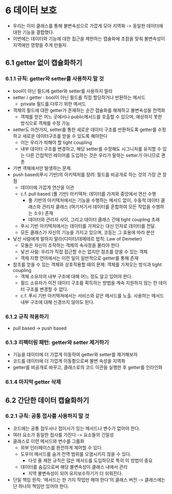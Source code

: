 # 6 데이터 보호

- 우리는 이미 클래스를 통해 불변속성으르 가깝게 모아 지역화 -> 동일한 데이터에 대한 기능을 결합했다.
- 이번에는 데이터와 기능에 대한 접근을 제한하는 캡슐화에 초점을 맞춰 불변속성이 지역에만 영향을 주게 만들자.

## 6.1 getter 없이 캡슐화하기

### 6.1.1 규칙: getter와 setter를 사용하지 말 것

- bool이 아닌 필드에 getter와 setter를 사용하지 말라
- setter / getter : bool이 아닌 필드를 직접 할당하거나 반환하는 메서드
  - private 필드를 다루기 위한 메서드
- 객체의 필드에 대한 getter가 존재하는 순간 캡슐화를 해제하고 불변속성을 전역화
  - 객체를 얻은 어느 곳에서나 public메서드를 호출할 수 있으며, 예상하지 못한 방식으로 객체를 수정 가능
- setter도 마찬가지, setter를 통한 새로운 데이터 구조를 반환하도록 getter를 수정하고 새로운 데이터구조를 받을 수 있도록 해야한다 
  - 이는 우리가 피해야 할 tight coupling
  - 내부 데이터 구조를 변경하고, 해당 setter를 수정해도 시그니처를 유지할 수 있는 다른 간접적인 레이어를 도입하는 것은 우리가 말하는 setter가 아니므로 괜춘
- 가변 객체에서만 발생하는 문제. 
- push based(푸시 기반)의 아키텍처를 장려: 필드를 비공개로 하는 것의 가장 큰 장점
  - 데이터에 가깝게 연산을 이관
  - c.f. pull based (풀 기반) 아키텍처: 데이터를 가져와 중앙에서 연산 수행
    - 풀 기반의 아키텍처에서는 기능을 수행하는 메서드 없이, 수동적 데이터 클래스와 관리자 클래스 (여기저기서 데이터를 혼합하여 모든 작업을 수행하는 소수) 존재
    - 데이터와 관리자 사이, 그리고 데이터 클래스 간에 tight coupling 초래
  - 푸시 기반 아키텍처에서는 데이터를 가져오는 대신 인자로 데이터를 전달. 
  - 모든 클래스가 자신의 기능을 가지고 있으며, 코등는 그 효용에 따라 분산
- 낯선 사람에게 말하지 말라(디미터/데메테르 법칙: Law of Demeter)
  - 모듈은 자신이 조작하는 객체의 속사정을 몰라야 한다
  - 낯선 사람: 우리가 직접 접근할 수는 없지만 참조를 얻을 수 있는 객체
  - 객체 지향 언어에서는 이런 일이 일반적으로 getter를 통해 존재
- 참조를 얻을 수 있는 객체와 상호작용할 때의 문제: 객체를 가져오는 방식과 tight coupling
  - 객체 소유자의 내부 구조에 대해 어느 정도 알고 있어야 한다.
  - 필드 소유자가 이전 데이터 구조를 획득하는 방법을 계속 지원하지 않는 한 데이터 구조를 변경할 수 없다.
  - c.f. 푸시 기반 아키텍쳐에서는 서비스와 같은 메서드를 노출. 사용하는 메서드 내부 구조에 대해 신경쓰지 않아도 된다.

### 6.1.2 규칙 적용하기

- pull based -> push based

### 6.1.3 리팩터링 패턴: getter와 setter 제거하기

- 기능을 데이터에 더 가깝게 이동하여 getter와 setter를 제거해보자
- 코드를 데이터에 더 가깝게 이동함으로써 불변 속성을 지역화
- getter를 비공개로 바꾸고, 클래스로의 코드 이관을 실행한 후 getter를 인라인화 

### 6.1.4 마지막 getter 삭제

## 6.2 간단한 데이터 캡슐화하기

### 6.2.1 규칙: 공통 접사를 사용하지 말 것

- 코드에는 공통 접두사나 접미사가 있는 메서드나 변수가 없어야 한다.
- 여러 요소가 동일한 접사를 가진다 -> 요소들의 긴밀성
- 클래스로 이런 메서드와 변수를 그룹화
  - 외부 인터페이스를 완전하게 제어할 수 있다.
  - 도우미 메서드를 숨겨 전역 범위를 오염시키지 않을 수 있다.
    - 다섯 줄 제한 규칙은 많은 메서드를 도입하므로 특히 이 방법이 중요
  - 데이터를 숨김으로써 해당 불변속성이 클래스 내에서 관리
    - 지역 불변속성이 되어 유지보수하기가 더 쉬워진다.
- 단일 책임 원칙: '메서드는 한 가지 작업만 해야 한다'의 클래스 버전 -> 클래스에는 단 하나의 책임만 있어야 한다.

